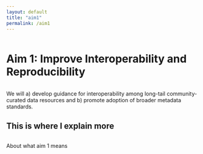 ```yaml
---
layout: default
title: "aim1"
permalink: /aim1
---
```


<div class="text-block-main" style="display:grid;grid-template-columns: auto">
  <h1> Aim 1: Improve Interoperability and Reproducibility </h1>
  <p style="margin-bottom:0px;"> We will a) develop guidance for interoperability among long-tail community-curated data resources and b) promote adoption of broader metadata standards. </p>
</div>
<div class="text-block-right" style="display:grid;grid-template-rows: auto auto;">
  <h2>This is where I explain more</h2>
  <p>About what aim 1 means</p>
</div>

